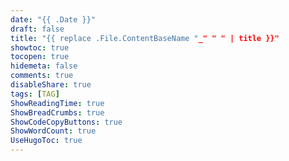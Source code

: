 ```yaml
---
date: "{{ .Date }}"
draft: false
title: "{{ replace .File.ContentBaseName "_" " " | title }}"
showtoc: true
tocopen: true
hidemeta: false
comments: true
disableShare: true
tags: [TAG]
ShowReadingTime: true
ShowBreadCrumbs: true
ShowCodeCopyButtons: true
ShowWordCount: true
UseHugoToc: true
---
```

